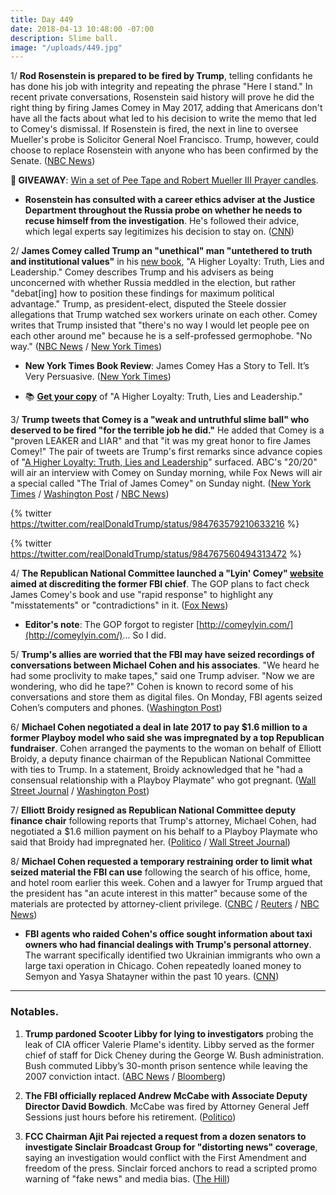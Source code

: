 ```yaml
---
title: Day 449
date: 2018-04-13 10:48:00 -07:00
description: Slime ball.
image: "/uploads/449.jpg"
---
```


1/ **Rod Rosenstein is prepared to be fired by Trump**, telling confidants he has done his job with integrity and repeating the phrase "Here I stand." In recent private conversations, Rosenstein said history will prove he did the right thing by firing James Comey in May 2017, adding that Americans don't have all the facts about what led to his decision to write the memo that led to Comey's dismissal. If Rosenstein is fired, the next in line to oversee Mueller's probe is Solicitor General Noel Francisco. Trump, however, could choose to replace Rosenstein with anyone who has been confirmed by the Senate. ([NBC News](https://www.nbcnews.com/politics/justice-department/deputy-ag-rod-rosenstein-tells-confidantes-he-prepared-be-fired-n865596))

**🎁 GIVEAWAY**: [Win a set of Pee Tape and Robert Mueller III Prayer candles](https://whatthefuckjusthappenedtoday.com/pee-tape/).

* **Rosenstein has consulted with a career ethics adviser at the Justice Department throughout the Russia probe on whether he needs to recuse himself from the investigation**. He's followed their advice, which legal experts say legitimizes his decision to stay on. ([CNN](https://www.cnn.com/2018/04/13/politics/rod-rosenstein-ethics-recusal/index.html))

2/ **James Comey called Trump an "unethical" man "untethered to truth and institutional values"** in his [new book](https://amzn.to/2HwPV91), "A Higher Loyalty: Truth, Lies and Leadership." Comey describes Trump and his advisers as being unconcerned with whether Russia meddled in the election, but rather "debat[ing] how to position these findings for maximum political advantage." Trump, as president-elect, disputed the Steele dossier allegations that Trump watched sex workers urinate on each other. Comey writes that Trump insisted that "there's no way I would let people pee on each other around me" because he is a self-professed germophobe. "No way." ([NBC News](https://www.nbcnews.com/politics/justice-department/comey-new-book-paints-trump-liar-divorced-reality-n865651) / [New York Times](https://www.nytimes.com/2018/04/12/us/politics/trump-comey-book.html))

* **New York Times Book Review**: James Comey Has a Story to Tell. It’s Very Persuasive. ([New York Times](https://www.nytimes.com/2018/04/12/books/review/james-comey-a-higher-loyalty.html))

* 📚 **[Get your copy](https://amzn.to/2JKcgkc)** of "A Higher Loyalty: Truth, Lies and Leadership."

3/ **Trump tweets that Comey is a "weak and untruthful slime ball" who deserved to be fired "for the terrible job he did."** He added that Comey is a "proven LEAKER and LIAR" and that "it was my great honor to fire James Comey!" The pair of tweets are Trump's first remarks since advance copies of "[A Higher Loyalty: Truth, Lies and Leadership](https://amzn.to/2GWXdG2)" surfaced. ABC's "20/20" will air an interview with Comey on Sunday morning, while Fox News will air a special called "The Trial of James Comey" on Sunday night. ([New York Times](https://www.nytimes.com/2018/04/13/us/politics/trump-calls-comey-untruthful-slimeball-as-book-details-released.html) / [Washington Post](https://www.washingtonpost.com/politics/untruthful-slimeball-trump-blasts-comey-as-details-emerge-from-scathing-book/2018/04/13/489ae64a-3eff-11e8-8d53-eba0ed2371cc_story.html) / [NBC News](https://www.nbcnews.com/politics/white-house/trump-blasts-comey-untruthful-slime-ball-after-book-revelations-n865701))

{% twitter https://twitter.com/realDonaldTrump/status/984763579210633216 %}

{% twitter https://twitter.com/realDonaldTrump/status/984767560494313472 %}

4/ **The Republican National Committee launched a "Lyin' Comey" [website](https://lyincomey.com/) aimed at discrediting the former FBI chief**. The GOP plans to fact check James Comey's book and use "rapid response" to highlight any "misstatements" or "contradictions" in it. ([Fox News](http://www.foxnews.com/politics/2018/04/12/gop-launches-aggressive-lyin-comey-website-ahead-release-former-fbi-chiefs-book.html))

* **Editor's note**: The GOP forgot to register [http://comeylyin.com/](http://comeylyin.com/)... So I did. 

5/ **Trump's allies are worried that the FBI may have seized recordings of conversations between Michael Cohen and his associates**. "We heard he had some proclivity to make tapes," said one Trump adviser. "Now we are wondering, who did he tape?" Cohen is known to record some of his conversations and store them as digital files. On Monday, FBI agents seized Cohen’s computers and phones. ([Washington Post](https://www.washingtonpost.com/politics/trumps-allies-worry-that-federal-investigators-may-have-seized-recordings-made-by-his-attorney/2018/04/12/16d6345a-3e89-11e8-912d-16c9e9b37800_story.html?utm_term=.95e186827bc9))

6/ **Michael Cohen negotiated a deal in late 2017 to pay $1.6 million to a former Playboy model who said she was impregnated by a top Republican fundraiser**. Cohen arranged the payments to the woman on behalf of Elliott Broidy, a deputy finance chairman of the Republican National Committee with ties to Trump. In a statement, Broidy acknowledged that he "had a consensual relationship with a Playboy Playmate" who got pregnant. ([Wall Street Journal](https://www.wsj.com/articles/trump-lawyer-michael-cohen-negotiated-1-6-million-settlement-for-top-republican-fundraiser-1523638726) / [Washington Post](https://www.washingtonpost.com/politics/trump-lawyer-negotiated-16-million-settlement-for-gop-donor-with-playboy-model/2018/04/13/2f051f90-3f3e-11e8-974f-aacd97698cef_story.html))

7/ **Elliott Broidy resigned as Republican National Committee deputy finance chair** following reports that Trump's attorney, Michael Cohen, had negotiated a $1.6 million payment on his behalf to a Playboy Playmate who said that Broidy had impregnated her. ([Politico](https://www.politico.com/story/2018/04/13/rnc-deputy-finance-chair-broidy-resigns-522867) / [Wall Street Journal](https://www.wsj.com/articles/elliott-broidy-quits-rnc-post-after-report-on-payment-to-ex-model-1523645801))

8/ **Michael Cohen requested a temporary restraining order to limit what seized material the FBI can use** following the search of his office, home, and hotel room earlier this week. Cohen and a lawyer for Trump argued that the president has "an acute interest in this matter" because some of the materials are protected by attorney-client privilege. ([CNBC](https://www.cnbc.com/2018/04/13/trump-lawyer-michael-cohen-tries-to-suppress-information-found-in-fbi-raid.html) / [Reuters](https://www.reuters.com/article/us-usa-trump-russia-cohen/trump-lawyer-seeks-to-halt-quick-review-of-materials-in-fbi-raid-idUSKBN1HK1VX) / [NBC News](https://www.nbcnews.com/politics/politics-news/trump-hires-lawyer-shield-items-seized-fbi-raid-cohen-n865756))

* **FBI agents who raided Cohen's office sought information about taxi owners who had financial dealings with Trump's personal attorney**. The warrant specifically identified two Ukrainian immigrants who own a large taxi operation in Chicago. Cohen repeatedly loaned money to Semyon and Yasya Shatayner within the past 10 years. ([CNN](https://www.cnn.com/2018/04/13/politics/fbi-raid-michael-cohen-tax-owners/index.html))

---

### Notables.

1. **Trump pardoned Scooter Libby for lying to investigators** probing the leak of CIA officer Valerie Plame's identity. Libby served as the former chief of staff for Dick Cheney during the George W. Bush administration. Bush commuted Libby’s 30-month prison sentence while leaving the 2007 conviction intact. ([ABC News](http://abcnews.go.com/Politics/president-trump-poised-pardon-scooter-libby-dick-cheneys/story?id=54433032) / [Bloomberg](https://www.bloomberg.com/news/articles/2018-04-13/trump-pardons-cheney-aide-scooter-libby-for-lying-in-cia-probe))

2. **The FBI officially replaced Andrew McCabe with Associate Deputy Director David Bowdich**. McCabe was fired by Attorney General Jeff Sessions just hours before his retirement. ([Politico](https://www.politico.com/story/2018/04/13/david-bowdich-fbi-mccabe-replacement-522068))

3. **FCC Chairman Ajit Pai rejected a request from a dozen senators to investigate Sinclair Broadcast Group for "distorting news" coverage**, saying an investigation would conflict with the First Amendment and freedom of the press. Sinclair forced anchors to read a scripted promo warning of "fake news" and media bias. ([The Hill](http://thehill.com/policy/technology/382902-fcc-chairman-rejects-senators-request-to-investigate-sinclair))
